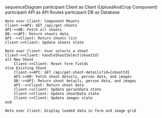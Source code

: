 sequenceDiagram
    participant Client as Client (UploadAndCrop Component)
    participant API as API Routes
    participant DB as Database

    Note over Client: Component Mounts
    Client->>API: GET /api/get-shoots
    API->>DB: Fetch all shoots
    DB-->>API: Return shoots data
    API-->>Client: Return shoots list
    Client->>Client: Update shoots state

    Note over Client: User selects a shoot
    Client->>Client: handleShootSelect(shootId)
    alt New Shoot
        Client->>Client: Reset form fields
    else Existing Shoot
        Client->>API: GET /api/get-shoot-details?id={shootId}
        API->>DB: Fetch shoot details, person data, and images
        DB-->>API: Return shoot details, person data, and images
        API-->>Client: Return shoot data
        Client->>Client: Update personData state
        Client->>Client: Update shootData state
        Client->>Client: Update images state
    end

    Note over Client: Display loaded data in form and image grid
